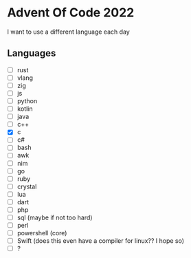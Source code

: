 # Advent Of Code 2022

I want to use a different language each day

## Languages

- [ ] rust
- [ ] vlang
- [ ] zig
- [ ] js
- [ ] python
- [ ] kotlin
- [ ] java
- [ ] c++
- [x] c
- [ ] c#
- [ ] bash
- [ ] awk
- [ ] nim
- [ ] go
- [ ] ruby
- [ ] crystal
- [ ] lua
- [ ] dart
- [ ] php
- [ ] sql (maybe if not too hard)
- [ ] perl
- [ ] powershell (core)
- [ ] Swift (does this even have a compiler for linux?? I hope so)
- [ ] ?
